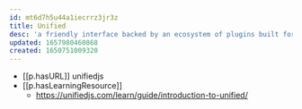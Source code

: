 ```yaml
---
id: mt6d7h5u44a1iecrrz3jr3z
title: Unified
desc: 'a friendly interface backed by an ecosystem of plugins built for creating and manipulating content by taking Markdown, HTML, or plain text prose, turning it into structured data, and making it available to over 100 plugins'
updated: 1657980460868
created: 1650751009320
---
```


- [[p.hasURL]] unifiedjs
- [[p.hasLearningResource]]
  - https://unifiedjs.com/learn/guide/introduction-to-unified/